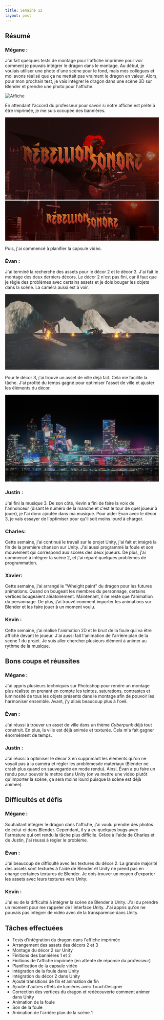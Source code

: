 ```yaml
---
title: Semaine 12
layout: post
---
```


## Résumé

### Mégane :

J'ai fait quelques tests de montage pour l'affiche imprimée pour voir comment je pouvais intégrer le dragon dans le montage. Au début, je voulais utiliser une photo d'une scène pour le fond, mais mes collègues et moi avons réalisé que ça ne mettait pas vraiment le dragon en valeur. Alors, pour mon prochain test, je vais intégrer le dragon dans une scène 3D sur Blender et prendre une photo pour l'affiche.

![Affiche](../medias/Poster_Rebellion_Sonore_v6.png)

En attendant l'accord du professeur pour savoir si notre affiche est prête à être imprimée, je me suis occupée des bannières.

![Banniere 1](../medias/Banniere_Rebellion_Sonore_1.jpg)
![Banniere 2](../medias/Banniere_Rebellion_Sonore_2.jpg)

Puis, j'ai commencé à planifier la capsule vidéo.

### Évan :

J'ai terminé la recherche des assets pour le décor 2 et le décor 3. J'ai fait le montage des deux derniers décors. Le décor 2 n'est pas fini, car il faut que je règle des problèmes avec certains assets et je dois bouger les objets dans la scène. La caméra aussi est à voir.

![Test de la scène du décor 2](../medias/test_decor2.png)

Pour le décor 3, j'ai trouvé un asset de ville déjà fait. Cela me facilite la tâche. J'ai profité du temps gagné pour optimiser l'asset de ville et ajuster les éléments du décor.

![Test de rendu du décor 3](../medias/test_decor3.jpg)

### Justin :

J'ai fini la musique 3. De son côté, Kevin a fini de faire la voix de l'annonceur (disant le numéro de la manche et c'est le tour de quel joueur à jouer), je l'ai donc ajoutée dans ma musique. Pour aider Évan avec le décor 3, je vais essayer de l'optimiser pour qu'il soit moins lourd à charger.

### Charles:

Cette semaine, j'ai continué le travail sur le projet Unity, j'ai fait et intégré la fin de la première chanson sur Unity. J'ai aussi programmé la foule et son mouvement qui correspond aux scores des deux joueurs. De plus, j'ai commencé à intégrer la scène 2, et j'ai réparé quelques problèmes de programmation.

### Xavier:

Cette semaine, j'ai arrangé le "Wheight paint" du dragon pour les futures animations. Quand on bougeait les membres du personnage, certains vertices bougeaient aléatoirement. Maintenant, il ne reste que l'animation du personnage. De plus, j'ai trouvé comment importer les animations sur Blender et les faire jouer à un moment voulu.

### Kevin : 

Cette semaine, j'ai réalisé l'animation 2D et le bruit de la foule qui va être affiché devant le joueur. J'ai aussi fait l'animation de l'arrière plan de la scène 1 du projet. Je suis aller chercher plusieurs élément à animer au rythme de la musique. 

## Bons coups et réussites

### Mégane :

J'ai appris plusieurs techniques sur Photoshop pour rendre un montage plus réaliste en prenant en compte les teintes, saturations, contrastes et luminosité de tous les objets présents dans le montage afin de pouvoir les harmoniser ensemble. Avant, j'y allais beaucoup plus à l'oeil.

### Évan :

J'ai réussi à trouver un asset de ville dans un thème _Cyberpunk_ déjà tout construit. En plus, la ville est déjà animée et texturée. Cela m'a fait gagner énormément de temps.

### Justin :

J'ai réussi à optimiser le décor 3 en supprimant les éléments qu'on ne voyait pas à la caméra et régler les problèmesde matériaux (Blender ne crash plus quand on sauvegarde en mode rendu). Ainsi, Évan a pu faire un rendu pour pouvoir le mettre dans Unity (on va mettre une vidéo plutôt qu'importer la scène, ça sera moins lourd puisque la scène est déjà animée).

## Difficultés et défis

### Mégane :

Souhaitant intégrer le dragon dans l'affiche, j'ai voulu prendre des photos de celui-ci dans Blender. Cependant, il y a eu quelques bugs avec l'armature qui ont rendu la tâche plus difficile. Grâce à l'aide de Charles et de Justin, j'ai réussi à régler le problème.

### Évan :

J'ai beaucoup de difficulté avec les textures du décor 2. La grande majorité des assets sont texturés à l'aide de Blender et Unity ne prend pas en charge certaines textures de Blender. Je dois trouver un moyen d'exporter les assets avec leurs textures vers Unity.

### Kevin :

J'ai eu de la difficulté à intégrer la scène de Blender à Unity. J'ai du prendre un moment pour me rappeler de l'interface Unity. J'ai appris qu'on ne pouvais pas intégrer de vidéo avec de la transparence dans Unity.

## Tâches effectuées

- Tests d'intégration du dragon dans l'affiche imprimée
- Arrangement des assets des décors 2 et 3
- Montage du décor 2 sur Unity
- Finitions des bannières 1 et 2
- Finitions de l'affiche imprimée (en attente de réponse du professeur)
- Planification de la capsule vidéo
- Intégration de la foule dans Unity
- Intégration du décor 2 dans Unity
- Ajouté transitions de fin et animation de fin
- Ajouté d'autres effets de lumières avec TouchDesigner
- Correction des vertices du dragon et redécouverte comment animer dans Unity
- Animation de la foule
- Son de la foule
- Animation de l'arrière plan de la scène 1
